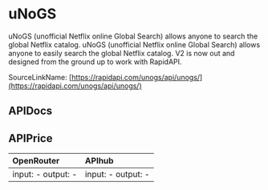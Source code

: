 # uNoGS

uNoGS (unofficial Netflix online Global Search) allows anyone to search the global Netflix catalog.  uNoGS (unofficial Netflix online Global Search) allows anyone to easily search the global Netflix catalog. V2 is now out and designed from the ground up to work with RapidAPI.   

SourceLinkName: [https://rapidapi.com/unogs/api/unogs/](https://rapidapi.com/unogs/api/unogs/)

## APIDocs



## APIPrice

| OpenRouter | APIhub |
|:---|:---|
| input: - output: - | input: - output: - |
